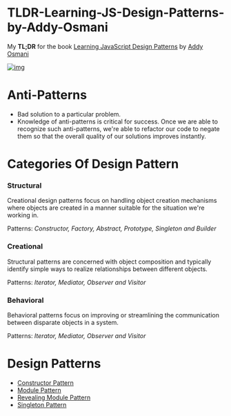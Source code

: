 
# TLDR-Learning-JS-Design-Patterns-by-Addy-Osmani

My **TL;DR** for the book [Learning JavaScript Design Patterns](http://addyosmani.com/resources/essentialjsdesignpatterns/book/#designpatternsjavascript) by [Addy Osmani](https://github.com/addyosmani)

[![img](http://akamaicovers.oreilly.com/images/0636920025832/cat.gif)](http://addyosmani.com/resources/essentialjsdesignpatterns/book/)

# Anti-Patterns
- Bad solution to a particular problem. 
- Knowledge of anti-patterns is critical for success. Once we are able to recognize such anti-patterns, we're able to refactor our code to negate them so that the overall quality of our solutions improves instantly.

# Categories Of Design Pattern
### Structural
Creational design patterns focus on handling object creation mechanisms where objects are created in a manner suitable for the situation we're working in.

Patterns: *Constructor, Factory, Abstract, Prototype, Singleton and Builder*

### Creational
Structural patterns are concerned with object composition and typically identify simple ways to realize relationships between different objects.

Patterns:  *Iterator, Mediator, Observer and Visitor*

### Behavioral
Behavioral patterns focus on improving or streamlining the communication between disparate objects in a system.

Patterns: *Iterator, Mediator, Observer and Visitor*

# Design Patterns
- [Constructor Pattern](https://github.com/karlpatrickespiritu/TLDR-Learning-JS-Design-Patterns-by-Addy-Osmani/tree/master/design-patterns/constructor-pattern.md)
- [Module Pattern](https://github.com/karlpatrickespiritu/TLDR-Learning-JS-Design-Patterns-by-Addy-Osmani/tree/master/design-patterns/module-pattern.md)
- [Revealing Module Pattern](https://github.com/karlpatrickespiritu/TLDR-Learning-JS-Design-Patterns-by-Addy-Osmani/tree/master/design-patterns/revealing-module-pattern.md)
- [Singleton Pattern](https://github.com/karlpatrickespiritu/TLDR-Learning-JS-Design-Patterns-by-Addy-Osmani/tree/master/design-patterns/singleton-pattern.md)